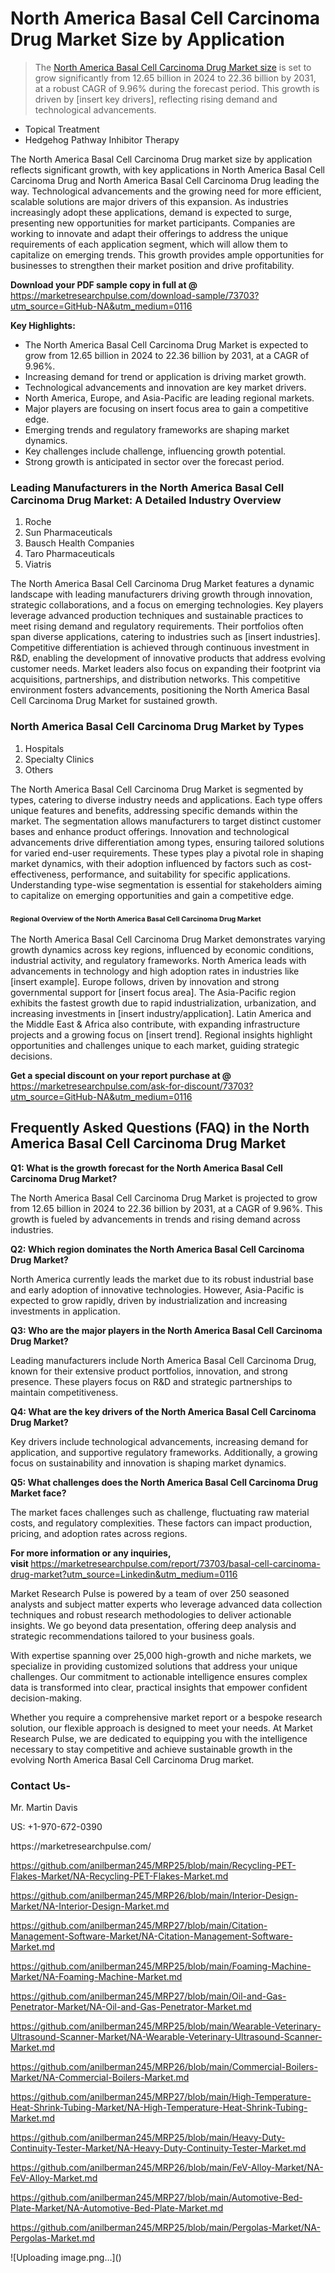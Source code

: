 <h1>North America Basal Cell Carcinoma Drug Market&nbsp;Size by Application</h1><blockquote><p>The <a href="https://marketresearchpulse.com/download-sample/73703?utm_source=GitHub-NA&amp;utm_medium=0116">North America Basal Cell Carcinoma Drug Market size</a> is set to grow significantly from 12.65 billion in 2024 to 22.36 billion by 2031, at a robust CAGR of 9.96% during the forecast period. This growth is driven by [insert key drivers], reflecting rising demand and technological advancements.</p></blockquote><ul><li>Topical Treatment<li> Hedgehog Pathway Inhibitor Therapy</li></ul><p>The North America Basal Cell Carcinoma Drug market size by application reflects significant growth, with key applications in North America Basal Cell Carcinoma Drug and North America Basal Cell Carcinoma Drug leading the way. Technological advancements and the growing need for more efficient, scalable solutions are major drivers of this expansion. As industries increasingly adopt these applications, demand is expected to surge, presenting new opportunities for market participants. Companies are working to innovate and adapt their offerings to address the unique requirements of each application segment, which will allow them to capitalize on emerging trends. This growth provides ample opportunities for businesses to strengthen their market position and drive profitability.</p><p><strong>Download your PDF sample copy in full at @ </strong><a href="https://marketresearchpulse.com/download-sample/73703?utm_source=GitHub-NA&amp;utm_medium=0116">https://marketresearchpulse.com/download-sample/73703?utm_source=GitHub-NA&amp;utm_medium=0116</a></p><p><strong>Key Highlights: </strong></p><ul><li>The North America Basal Cell Carcinoma Drug Market is expected to grow from 12.65 billion in 2024 to 22.36 billion by 2031, at a CAGR of 9.96%.</li><li>Increasing demand for trend or application is driving market growth.</li><li>Technological advancements and innovation are key market drivers.</li><li>North America, Europe, and Asia-Pacific are leading regional markets.</li><li>Major players are focusing on insert focus area to gain a competitive edge.</li><li>Emerging trends and regulatory frameworks are shaping market dynamics.</li><li>Key challenges include challenge, influencing growth potential.</li><li>Strong growth is anticipated in sector over the forecast period.</li></ul><h3>Leading Manufacturers in the North America Basal Cell Carcinoma Drug Market: A Detailed Industry Overview</h3><ol><li>Roche</li><li>Sun Pharmaceuticals</li><li>Bausch Health Companies</li><li>Taro Pharmaceuticals</li><li>Viatris</li></ol><div class="flex max-w-full flex-col flex-grow"><div class="min-h-8 text-message flex w-full flex-col items-end gap-2 whitespace-normal break-words [.text-message+&amp;]:mt-5" dir="auto" data-message-author-role="assistant" data-message-id="fd8432e4-4910-450d-b182-61b7bfb0a01f" data-message-model-slug="gpt-4o"><div class="flex w-full flex-col gap-1 empty:hidden first:pt-[3px]"><div class="markdown prose w-full break-words dark:prose-invert light"><p>The North America Basal Cell Carcinoma Drug Market features a dynamic landscape with leading manufacturers driving growth through innovation, strategic collaborations, and a focus on emerging technologies. Key players leverage advanced production techniques and sustainable practices to meet rising demand and regulatory requirements. Their portfolios often span diverse applications, catering to industries such as [insert industries]. Competitive differentiation is achieved through continuous investment in R&amp;D, enabling the development of innovative products that address evolving customer needs. Market leaders also focus on expanding their footprint via acquisitions, partnerships, and distribution networks. This competitive environment fosters advancements, positioning the North America Basal Cell Carcinoma Drug Market for sustained growth.</p></div></div></div></div><h3>North America Basal Cell Carcinoma Drug Market by Types</h3><ol><li>Hospitals<li> Specialty Clinics<li> Others</li></ol><div class="flex max-w-full flex-col flex-grow"><div class="min-h-8 text-message flex w-full flex-col items-end gap-2 whitespace-normal break-words [.text-message+&amp;]:mt-5" dir="auto" data-message-author-role="assistant" data-message-id="084470be-0bb7-4664-bddf-5156b4f41249" data-message-model-slug="gpt-4o-mini"><div class="flex w-full flex-col gap-1 empty:hidden first:pt-[3px]"><div class="markdown prose w-full break-words dark:prose-invert light"><p>The North America Basal Cell Carcinoma Drug Market is segmented by types, catering to diverse industry needs and applications. Each type offers unique features and benefits, addressing specific demands within the market. The segmentation allows manufacturers to target distinct customer bases and enhance product offerings. Innovation and technological advancements drive differentiation among types, ensuring tailored solutions for varied end-user requirements. These types play a pivotal role in shaping market dynamics, with their adoption influenced by factors such as cost-effectiveness, performance, and suitability for specific applications. Understanding type-wise segmentation is essential for stakeholders aiming to capitalize on emerging opportunities and gain a competitive edge.</p></div></div></div></div><h3><span style="font-size: 11px;">Regional Overview of the North America Basal Cell Carcinoma Drug Market</span></h3><div class="flex max-w-full flex-col flex-grow"><div class="min-h-8 text-message flex w-full flex-col items-end gap-2 whitespace-normal break-words [.text-message+&amp;]:mt-5" dir="auto" data-message-author-role="assistant" data-message-id="e9038762-ce64-4e30-91c9-9bd413514231" data-message-model-slug="gpt-4o-mini"><div class="flex w-full flex-col gap-1 empty:hidden first:pt-[3px]"><div class="markdown prose w-full break-words dark:prose-invert light"><p>The North America Basal Cell Carcinoma Drug Market demonstrates varying growth dynamics across key regions, influenced by economic conditions, industrial activity, and regulatory frameworks. North America leads with advancements in technology and high adoption rates in industries like [insert example]. Europe follows, driven by innovation and strong governmental support for [insert focus area]. The Asia-Pacific region exhibits the fastest growth due to rapid industrialization, urbanization, and increasing investments in [insert industry/application]. Latin America and the Middle East &amp; Africa also contribute, with expanding infrastructure projects and a growing focus on [insert trend]. Regional insights highlight opportunities and challenges unique to each market, guiding strategic decisions.</p></div></div></div></div><p><strong>Get a special discount on your report purchase at @ </strong><a href="https://marketresearchpulse.com/ask-for-discount/73703?utm_source=GitHub-NA&amp;utm_medium=0116">https://marketresearchpulse.com/ask-for-discount/73703?utm_source=GitHub-NA&amp;utm_medium=0116</a></p><h2>Frequently Asked Questions (FAQ) in the North America Basal Cell Carcinoma Drug Market</h2><p><strong>Q1: What is the growth forecast for the North America Basal Cell Carcinoma Drug Market?</strong></p><p>The North America Basal Cell Carcinoma Drug Market is projected to grow from 12.65 billion in 2024 to 22.36 billion by 2031, at a CAGR of 9.96%. This growth is fueled by advancements in trends and rising demand across industries.</p><p><strong>Q2: Which region dominates the North America Basal Cell Carcinoma Drug Market?</strong></p><p>North America currently leads the market due to its robust industrial base and early adoption of innovative technologies. However, Asia-Pacific is expected to grow rapidly, driven by industrialization and increasing investments in application.</p><p><strong>Q3: Who are the major players in the North America Basal Cell Carcinoma Drug Market?</strong></p><p>Leading manufacturers include North America Basal Cell Carcinoma Drug, known for their extensive product portfolios, innovation, and strong presence. These players focus on R&amp;D and strategic partnerships to maintain competitiveness.</p><p><strong>Q4: What are the key drivers of the North America Basal Cell Carcinoma Drug Market?</strong></p><p>Key drivers include technological advancements, increasing demand for application, and supportive regulatory frameworks. Additionally, a growing focus on sustainability and innovation is shaping market dynamics.</p><p><strong>Q5: What challenges does the North America Basal Cell Carcinoma Drug Market face?</strong></p><p>The market faces challenges such as challenge, fluctuating raw material costs, and regulatory complexities. These factors can impact production, pricing, and adoption rates across regions.</p><p><strong>For more information or any inquiries, visit&nbsp;</strong><a href="https://marketresearchpulse.com/report/73703/basal-cell-carcinoma-drug-market?utm_source=Linkedin&utm_medium=0116">https://marketresearchpulse.com/report/73703/basal-cell-carcinoma-drug-market?utm_source=Linkedin&utm_medium=0116</a></p><p>Market Research Pulse is powered by a team of over 250 seasoned analysts and subject matter experts who leverage advanced data collection techniques and robust research methodologies to deliver actionable insights. We go beyond data presentation, offering deep analysis and strategic recommendations tailored to your business goals.</p><p>With expertise spanning over 25,000 high-growth and niche markets, we specialize in providing customized solutions that address your unique challenges. Our commitment to actionable intelligence ensures complex data is transformed into clear, practical insights that empower confident decision-making.</p><p>Whether you require a comprehensive market report or a bespoke research solution, our flexible approach is designed to meet your needs. At Market Research Pulse, we are dedicated to equipping you with the intelligence necessary to stay competitive and achieve sustainable growth in the evolving North America Basal Cell Carcinoma Drug market.</p><h3><strong>Contact Us-</strong></h3><p>Mr. Martin Davis</p><p>US: +1-970-672-0390</p><p>https://marketresearchpulse.com/</p><p><a href="https://github.com/anilberman245/MRP25/blob/main/Recycling-PET-Flakes-Market/NA-Recycling-PET-Flakes-Market.md">https://github.com/anilberman245/MRP25/blob/main/Recycling-PET-Flakes-Market/NA-Recycling-PET-Flakes-Market.md</a></p><p><a href="https://github.com/anilberman245/MRP26/blob/main/Interior-Design-Market/NA-Interior-Design-Market.md">https://github.com/anilberman245/MRP26/blob/main/Interior-Design-Market/NA-Interior-Design-Market.md</a></p><p><a href="https://github.com/anilberman245/MRP27/blob/main/Citation-Management-Software-Market/NA-Citation-Management-Software-Market.md">https://github.com/anilberman245/MRP27/blob/main/Citation-Management-Software-Market/NA-Citation-Management-Software-Market.md</a></p><p><a href="https://github.com/anilberman245/MRP25/blob/main/Foaming-Machine-Market/NA-Foaming-Machine-Market.md">https://github.com/anilberman245/MRP25/blob/main/Foaming-Machine-Market/NA-Foaming-Machine-Market.md</a></p><p><a href="https://github.com/anilberman245/MRP27/blob/main/Oil-and-Gas-Penetrator-Market/NA-Oil-and-Gas-Penetrator-Market.md">https://github.com/anilberman245/MRP27/blob/main/Oil-and-Gas-Penetrator-Market/NA-Oil-and-Gas-Penetrator-Market.md</a></p><p><a href="https://github.com/anilberman245/MRP25/blob/main/Wearable-Veterinary-Ultrasound-Scanner-Market/NA-Wearable-Veterinary-Ultrasound-Scanner-Market.md">https://github.com/anilberman245/MRP25/blob/main/Wearable-Veterinary-Ultrasound-Scanner-Market/NA-Wearable-Veterinary-Ultrasound-Scanner-Market.md</a></p><p><a href="https://github.com/anilberman245/MRP26/blob/main/Commercial-Boilers-Market/NA-Commercial-Boilers-Market.md">https://github.com/anilberman245/MRP26/blob/main/Commercial-Boilers-Market/NA-Commercial-Boilers-Market.md</a></p><p><a href="https://github.com/anilberman245/MRP27/blob/main/High-Temperature-Heat-Shrink-Tubing-Market/NA-High-Temperature-Heat-Shrink-Tubing-Market.md">https://github.com/anilberman245/MRP27/blob/main/High-Temperature-Heat-Shrink-Tubing-Market/NA-High-Temperature-Heat-Shrink-Tubing-Market.md</a></p><p><a href="https://github.com/anilberman245/MRP25/blob/main/Heavy-Duty-Continuity-Tester-Market/NA-Heavy-Duty-Continuity-Tester-Market.md">https://github.com/anilberman245/MRP25/blob/main/Heavy-Duty-Continuity-Tester-Market/NA-Heavy-Duty-Continuity-Tester-Market.md</a></p><p><a href="https://github.com/anilberman245/MRP26/blob/main/FeV-Alloy-Market/NA-FeV-Alloy-Market.md">https://github.com/anilberman245/MRP26/blob/main/FeV-Alloy-Market/NA-FeV-Alloy-Market.md</a></p><p><a href="https://github.com/anilberman245/MRP27/blob/main/Automotive-Bed-Plate-Market/NA-Automotive-Bed-Plate-Market.md">https://github.com/anilberman245/MRP27/blob/main/Automotive-Bed-Plate-Market/NA-Automotive-Bed-Plate-Market.md</a></p><p><a href="https://github.com/anilberman245/MRP25/blob/main/Pergolas-Market/NA-Pergolas-Market.md">https://github.com/anilberman245/MRP25/blob/main/Pergolas-Market/NA-Pergolas-Market.md</a></p>
![Uploading image.png…]()
